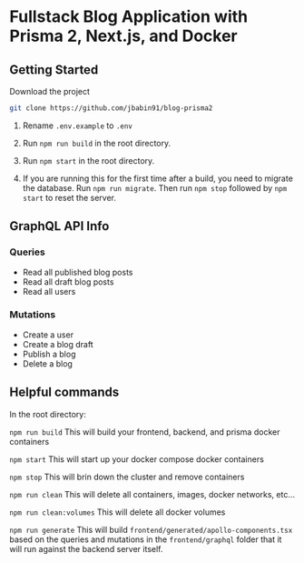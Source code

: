# Fullstack Blog Application with Prisma 2, Next.js, and Docker

## Getting Started

Download the project

```sh
git clone https://github.com/jbabin91/blog-prisma2
```

1. Rename `.env.example` to `.env`

2. Run `npm run build` in the root directory.

3. Run `npm start` in the root directory.

4. If you are running this for the first time after a build, you need to migrate the database. Run `npm run migrate`. Then run `npm stop` followed by `npm start` to reset the server.

## GraphQL API Info

### Queries

- Read all published blog posts
- Read all draft blog posts
- Read all users

### Mutations

- Create a user
- Create a blog draft
- Publish a blog
- Delete a blog

## Helpful commands

In the root directory:

`npm run build` This will build your frontend, backend, and prisma docker containers

`npm start` This will start up your docker compose docker containers

`npm stop` This will brin down the cluster and remove containers

`npm run clean` This will delete all containers, images, docker networks, etc...

`npm run clean:volumes` This will delete all docker volumes

`npm run generate` This will build `frontend/generated/apollo-components.tsx` based on the queries and mutations in the `frontend/graphql` folder that it will run against the backend server itself.
